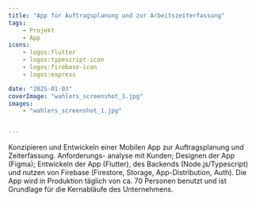 ```yaml
---
title: "App für Auftragsplanung und zur Arbeitszeiterfassung"
tags: 
    - Projekt
    - App
icons:
    - logos:flutter
    - logos:typescript-icon
    - logos:firebase-icon
    - logos:express

date: "2025-01-03"
coverImage: "wahlers_screenshot_1.jpg"
images:
    - "wahlers_screenshot_1.jpg"


---
```





Konzipieren und Entwickeln einer Mobilen App zur Auftragsplanung und Zeiterfassung. Anforderungs-
analyse mit Kunden; Designen der App (Figma); Entwickeln der App (Flutter), des Backends
(Node.js/Typescript) und nutzen von Firebase (Firestore, Storage, App-Distribution, Auth). Die
App wird in Produktion täglich von ca. 70 Personen benutzt und ist Grundlage für die Kernabläufe des
Unternehmens.



